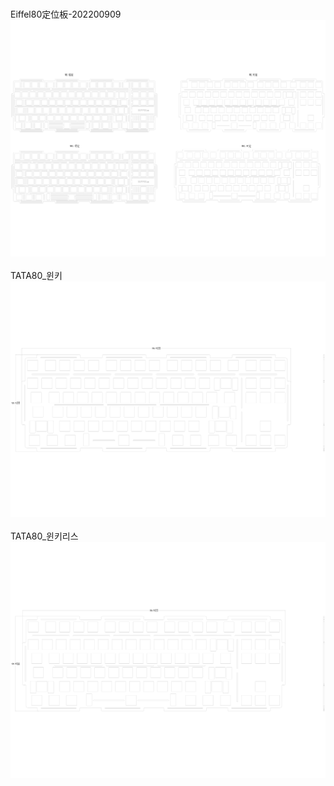 <br/>Eiffel80定位板-202200909<br/>![image](./Eiffel80定位板-202200909.png)<br/>
<br/>TATA80_윈키<br/>![image](./TATA80_윈키.png)<br/>
<br/>TATA80_윈키리스<br/>![image](./TATA80_윈키리스.png)<br/>
